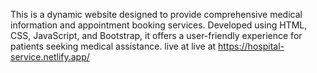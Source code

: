 This is a dynamic website designed to provide comprehensive medical information and appointment booking services. Developed using HTML, CSS, JavaScript, and Bootstrap, it offers a user-friendly experience for patients seeking medical assistance.
live at live at https://hospital-service.netlify.app/
